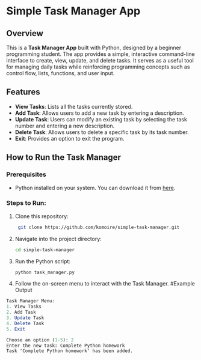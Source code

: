 # Simple Task Manager App

## Overview

This is a **Task Manager App** built with Python, designed by a beginner programming student. The app provides a simple, interactive command-line interface to create, view, update, and delete tasks. It serves as a useful tool for managing daily tasks while reinforcing programming concepts such as control flow, lists, functions, and user input.

## Features

- **View Tasks**: Lists all the tasks currently stored.
- **Add Task**: Allows users to add a new task by entering a description.
- **Update Task**: Users can modify an existing task by selecting the task number and entering a new description.
- **Delete Task**: Allows users to delete a specific task by its task number.
- **Exit**: Provides an option to exit the program.

## How to Run the Task Manager

### Prerequisites

- Python installed on your system. You can download it from [here](https://www.python.org/downloads/).

### Steps to Run:

1. Clone this repository:

   ```bash
    git clone https://github.com/komoire/simple-task-manager.git
2. Navigate into the project directory:
   
   ```bash
   cd simple-task-manager
3. Run the Python script:

   ```bash
   python task_manager.py

4. Follow the on-screen menu to interact with the Task Manager.
#Example Output

  ```mathematica
  Task Manager Menu:
  1. View Tasks
  2. Add Task
  3. Update Task
  4. Delete Task
  5. Exit

  Choose an option (1-5): 2
  Enter the new task: Complete Python homework
  Task 'Complete Python homework' has been added.



  



  

